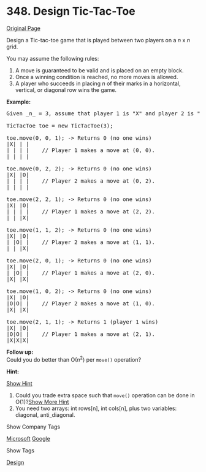 # 348. Design Tic-Tac-Toe

[Original Page](https://leetcode.com/problems/design-tic-tac-toe/)

Design a Tic-tac-toe game that is played between two players on a _n_ x _n_ grid.

You may assume the following rules:

1.  A move is guaranteed to be valid and is placed on an empty block.
2.  Once a winning condition is reached, no more moves is allowed.
3.  A player who succeeds in placing _n_ of their marks in a horizontal, vertical, or diagonal row wins the game.

**Example:**  

<pre>Given _n_ = 3, assume that player 1 is "X" and player 2 is "O" in the board.

TicTacToe toe = new TicTacToe(3);

toe.move(0, 0, 1); -> Returns 0 (no one wins)
|X| | |
| | | |    // Player 1 makes a move at (0, 0).
| | | |

toe.move(0, 2, 2); -> Returns 0 (no one wins)
|X| |O|
| | | |    // Player 2 makes a move at (0, 2).
| | | |

toe.move(2, 2, 1); -> Returns 0 (no one wins)
|X| |O|
| | | |    // Player 1 makes a move at (2, 2).
| | |X|

toe.move(1, 1, 2); -> Returns 0 (no one wins)
|X| |O|
| |O| |    // Player 2 makes a move at (1, 1).
| | |X|

toe.move(2, 0, 1); -> Returns 0 (no one wins)
|X| |O|
| |O| |    // Player 1 makes a move at (2, 0).
|X| |X|

toe.move(1, 0, 2); -> Returns 0 (no one wins)
|X| |O|
|O|O| |    // Player 2 makes a move at (1, 0).
|X| |X|

toe.move(2, 1, 1); -> Returns 1 (player 1 wins)
|X| |O|
|O|O| |    // Player 1 makes a move at (2, 1).
|X|X|X|
</pre>

**Follow up:**  
Could you do better than O(_n_<sup>2</sup>) per `move()` operation?

**Hint:**

[Show Hint](#)

1.  Could you trade extra space such that `move()` operation can be done in O(1)?[Show More Hint](#)
2.  You need two arrays: int rows[n], int cols[n], plus two variables: diagonal, anti_diagonal.

<div>

<div id="company_tags" class="btn btn-xs btn-warning">Show Company Tags</div>

<span class="hidebutton">[Microsoft](/company/microsoft/) [Google](/company/google/)</span></div>

<div>

<div id="tags" class="btn btn-xs btn-warning">Show Tags</div>

<span class="hidebutton">[Design](/tag/design/)</span></div>